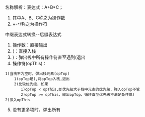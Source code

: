 
名称解析：表达式：A+B*C；
1. 其中A、B、C称之为操作数
2. +-`*`/称之为操作符

中缀表达式转换--后缀表达式

1. 操作数：直接输出
2. (：直接入栈
3. )：弹出栈中所有操作符直至遇到(退出
4. 操作符(opThis)：
>
    1)当栈不为空时，弹出栈元素(opTop)
        1)opTop是(,将opTop入栈,退出
        2)比较优先级，如果
           1)opTop < opThis,即优先级大于栈中元素的优先级，弹入opTop不管
           2)opTop >= opThis，输出opTop，循环直至优先级不满足条件或(
    2)推入opThis
5. 没有更多项时，弹出所有